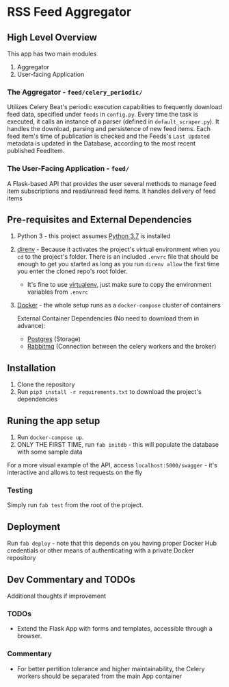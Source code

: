 # RSS Feed Aggregator

## High Level Overview
This app has two main modules

1. Aggregator
2. User-facing Application

### The Aggregator - `feed/celery_periodic/`
Utilizes Celery Beat's periodic execution capabilities to frequently download feed data, specified under `feeds` in `config.py`.
Every time the task is executed, it calls an instance of a parser (defined in `default_scraper.py`).
It handles the download, parsing and persistence of new feed items.
Each feed item's time of publication is checked and the Feeds's `Last Updated` metadata is updated in the Database, according to the most recent published FeedItem.

### The User-Facing Application - `feed/`
A Flask-based API that provides the user several methods to manage feed item subscriptions and read/unread feed items.
It handles delivery of feed items 

## Pre-requisites and External Dependencies
 1. Python 3 - this project assumes [Python 3.7](https://www.python.org/downloads/) is installed
 2. [direnv](https://direnv.net/) - Because it activates the project's virtual environment when you `cd` to the project's folder. There is an included `.envrc` file that should be enough to get you started as long as you run `direnv allow` the first time you enter the cloned repo's root folder.
    * It's fine to use [virtualenv](https://virtualenv.pypa.io/en/latest/), just make sure to copy the environment variables from `.envrc`
 3. [Docker](https://docs.docker.com/get-docker/) - the whole setup runs as a `docker-compose` cluster of containers

    External Container Dependencies (No need to download them in advance):
    * [Postgres](https://hub.docker.com/_/postgres) (Storage)
    * [Rabbitmq](https://hub.docker.com/_/rabbitmq) (Connection between the celery workers and the broker)

## Installation
 1. Clone the repository
 2. Run `pip3 install -r requirements.txt` to download the project's dependencies


## Runing the app setup
 1. Run `docker-compose up`.
 2. ONLY THE FIRST TIME, run `fab initdb` - this will populate the database with some sample data

For a more visual example of the API, access `localhost:5000/swagger` - it's interactive and allows to test requests on the fly

### Testing

Simply run `fab test` from the root of the project.

## Deployment
Run `fab deploy` - note that this depends on you having proper Docker Hub credentials or other means of authenticating with a private Docker repository

## Dev Commentary and TODOs
Additional thoughts if improvement
### TODOs
 * Extend the Flask App with forms and templates, accessible through a browser.

### Commentary
 * For better pertition tolerance and higher maintainability, the Celery workers should be separated from the main App container
 